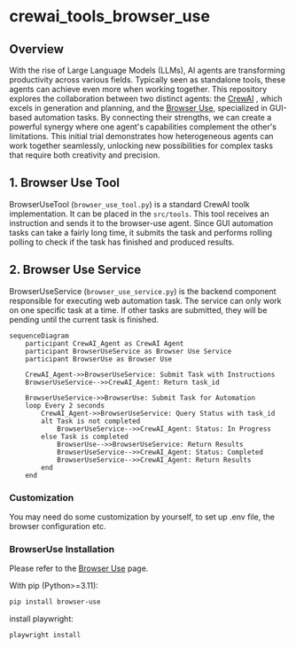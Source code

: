 # crewai_tools_browser_use

## Overview
With the rise of Large Language Models (LLMs), AI agents are transforming productivity across various fields. Typically seen as standalone tools, these agents can achieve even more when working together. This repository explores the collaboration between two distinct agents: the [CrewAI](https://github.com/crewAIInc/crewAI) , which excels in generation and planning, and the [Browser Use](https://github.com/browser-use/browser-use), specialized in GUI-based automation tasks. By connecting their strengths, we can create a powerful synergy where one agent's capabilities complement the other's limitations. This initial trial demonstrates how heterogeneous agents can work together seamlessly, unlocking new possibilities for complex tasks that require both creativity and precision.

## 1. Browser Use Tool
BrowserUseTool (`browser_use_tool.py`) is a standard CrewAI toolk implementation. It can be placed in the `src/tools`. This tool receives an instruction and sends it to the browser-use agent. Since GUI automation tasks can take a fairly long time, it submits the task and performs rolling polling to check if the task has finished and produced results.


## 2. Browser Use Service
BrowserUseService (`browser_use_service.py`) is the backend component responsible for executing web automation task. The service can only work on one specific task at a time. If other tasks are submitted, they will be pending until the current task is finished. 

```mermaid
sequenceDiagram
    participant CrewAI_Agent as CrewAI Agent
    participant BrowserUseService as Browser Use Service
    participant BrowserUse as Browser Use

    CrewAI_Agent->>BrowserUseService: Submit Task with Instructions
    BrowserUseService-->>CrewAI_Agent: Return task_id

    BrowserUseService->>BrowserUse: Submit Task for Automation
    loop Every 2 seconds
        CrewAI_Agent->>BrowserUseService: Query Status with task_id
        alt Task is not completed
            BrowserUseService-->>CrewAI_Agent: Status: In Progress
        else Task is completed
            BrowserUse-->>BrowserUseService: Return Results
            BrowserUseService-->>CrewAI_Agent: Status: Completed
            BrowserUseService-->>CrewAI_Agent: Return Results
        end
    end
```

### Customization

You may need do some customization by yourself, to set up .env file, the browser configuration etc.

### BrowserUse Installation

Please refer to the [Browser Use](https://github.com/browser-use/browser-use) page.

With pip (Python>=3.11):

```bash
pip install browser-use
```

install playwright:

```bash
playwright install
```

